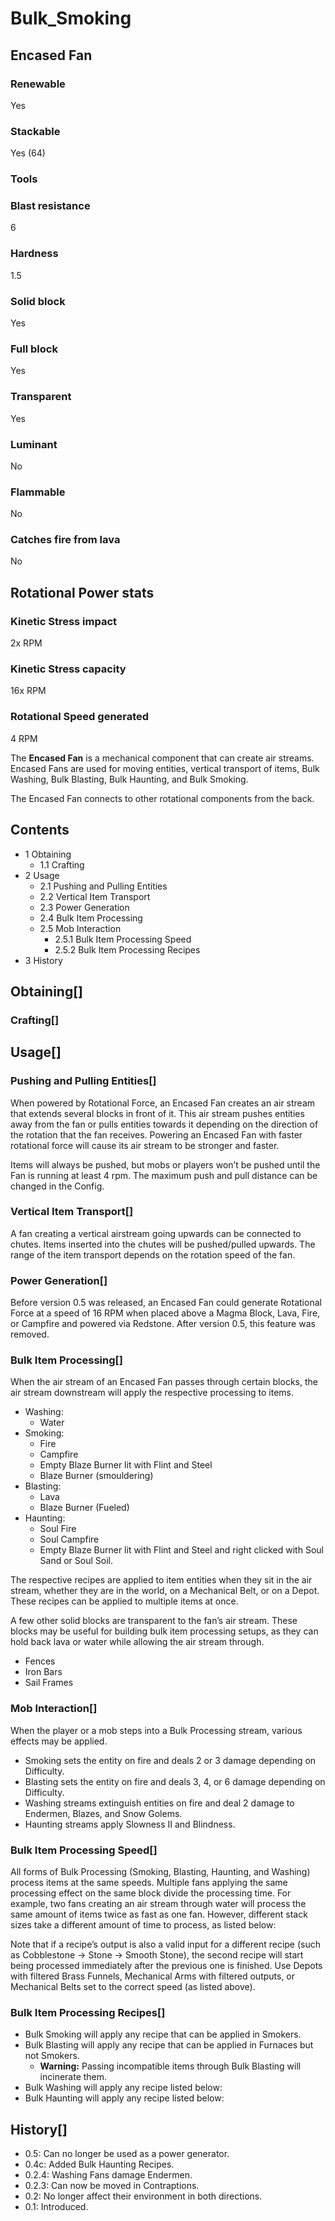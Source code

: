 # Bulk_Smoking

## Encased Fan

### Renewable

Yes

### Stackable

Yes (64)

### Tools

### Blast resistance

6

### Hardness

1.5

### Solid block

Yes

### Full block

Yes

### Transparent

Yes

### Luminant

No

### Flammable

No

### Catches fire from lava

No

## Rotational Power stats

### Kinetic Stress impact

2x RPM

### Kinetic Stress capacity

16x RPM

### Rotational Speed generated

4 RPM

The **Encased Fan** is a mechanical component that can create air streams. Encased Fans are used for moving entities, vertical transport of items, Bulk Washing, Bulk Blasting, Bulk Haunting, and Bulk Smoking.

The Encased Fan connects to other rotational components from the back.

## Contents

- 1 Obtaining
    - 1.1 Crafting
- 2 Usage
    - 2.1 Pushing and Pulling Entities
    - 2.2 Vertical Item Transport
    - 2.3 Power Generation
    - 2.4 Bulk Item Processing
    - 2.5 Mob Interaction
        - 2.5.1 Bulk Item Processing Speed
        - 2.5.2 Bulk Item Processing Recipes
- 3 History

## Obtaining[]

### Crafting[]

## Usage[]

### Pushing and Pulling Entities[]

When powered by Rotational Force, an Encased Fan creates an air stream that extends several blocks in front of it. This air stream pushes entities away from the fan or pulls entities towards it depending on the direction of the rotation that the fan receives. Powering an Encased Fan with faster rotational force will cause its air stream to be stronger and faster.

Items will always be pushed, but mobs or players won’t be pushed until the Fan is running at least 4 rpm. The maximum push and pull distance can be changed in the Config.

### Vertical Item Transport[]

A fan creating a vertical airstream going upwards can be connected to chutes. Items inserted into the chutes will be pushed/pulled upwards. The range of the item transport depends on the rotation speed of the fan.

### Power Generation[]

Before version 0.5 was released, an Encased Fan could generate Rotational Force at a speed of 16 RPM when placed above a Magma Block, Lava, Fire, or Campfire and powered via Redstone. After version 0.5, this feature was removed.

### Bulk Item Processing[]

When the air stream of an Encased Fan passes through certain blocks, the air stream downstream will apply the respective processing to items.

- Washing:
    - Water
- Smoking:
    - Fire
    - Campfire
    - Empty Blaze Burner lit with Flint and Steel
    - Blaze Burner (smouldering)
- Blasting:
    - Lava
    - Blaze Burner (Fueled)
- Haunting:
    - Soul Fire
    - Soul Campfire
    - Empty Blaze Burner lit with Flint and Steel and right clicked with Soul Sand or Soul Soil.

The respective recipes are applied to item entities when they sit in the air stream, whether they are in the world, on a Mechanical Belt, or on a Depot. These recipes can be applied to multiple items at once.

A few other solid blocks are transparent to the fan’s air stream. These blocks may be useful for building bulk item processing setups, as they can hold back lava or water while allowing the air stream through.

- Fences
- Iron Bars
- Sail Frames

### Mob Interaction[]

When the player or a mob steps into a Bulk Processing stream, various effects may be applied.

- Smoking sets the entity on fire and deals 2 or 3 damage depending on Difficulty.
- Blasting sets the entity on fire and deals 3, 4, or 6 damage depending on Difficulty.
- Washing streams extinguish entities on fire and deal 2 damage to Endermen, Blazes, and Snow Golems.
- Haunting streams apply Slowness II and Blindness.

### Bulk Item Processing Speed[]

All forms of Bulk Processing (Smoking, Blasting, Haunting, and Washing) process items at the same speeds. Multiple fans applying the same processing effect on the same block divide the processing time. For example, two fans creating an air stream through water will process the same amount of items twice as fast as one fan. However, different stack sizes take a different amount of time to process, as listed below:

Note that if a recipe’s output is also a valid input for a different recipe (such as Cobblestone → Stone → Smooth Stone), the second recipe will start being processed immediately after the previous one is finished. Use Depots with filtered Brass Funnels, Mechanical Arms with filtered outputs, or Mechanical Belts set to the correct speed (as listed above).

### Bulk Item Processing Recipes[]

- Bulk Smoking will apply any recipe that can be applied in Smokers.
- Bulk Blasting will apply any recipe that can be applied in Furnaces but not Smokers.
    - **Warning:** Passing incompatible items through Bulk Blasting will incinerate them.
- Bulk Washing will apply any recipe listed below:
- Bulk Haunting will apply any recipe listed below:

## History[]

- 0.5: Can no longer be used as a power generator.
- 0.4c: Added Bulk Haunting Recipes.
- 0.2.4: Washing Fans damage Endermen.
- 0.2.3: Can now be moved in Contraptions.
- 0.2: No longer affect their environment in both directions.
- 0.1: Introduced.